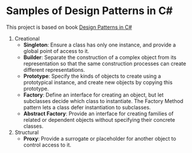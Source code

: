 # Samples of Design Patterns in C#
This project is based on book [Design Patterns in C#](https://www.amazon.com/Design-Patterns-Hands-Real-World-Examples/dp/1484236394)

1. Creational
    * **Singleton**: Ensure a class has only one instance, and provide a global point of access to it.
    * **Builder**:  Separate the construction of a complex object from its representation so that the same construction processes can create different representations.
    * **Prototype**: Specify the kinds of objects to create using a prototypical instance, and create new objects by copying this prototype.
    * **Factory**: Define an interface for creating an object, but let subclasses decide which class to instantiate. The Factory Method pattern lets a class defer instantiation to subclasses.
    * **Abstract Factory**: Provide an interface for creating families of related or dependent objects without specifying their concrete classes.
2. Structural
    * **Proxy**: Provide a surrogate or placeholder for another object to control access to it.
